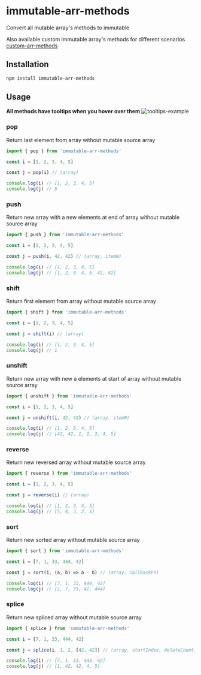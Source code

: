 # immutable-arr-methods

Convert all mutable array's methods to immutable

Also available custom immutable array's methods for different scenarios [custom-arr-methods](https://www.npmjs.com/package/custom-arr-methods)

## Installation

```bash
npm install immutable-arr-methods
```

## Usage

**All methods have tooltips when you hover over them**
![tooltips-example](https://drive.google.com/uc?id=1L4ocvIR9Yt0uTzNUls7InTCqnmGbPzfZ)

### pop

Return last element from array without mutable source array

```javascript
import { pop } from 'immutable-arr-methods'

const i = [1, 2, 3, 4, 5]

const j = pop(i) // (array)

console.log(i) // [1, 2, 3, 4, 5]
console.log(j) // 5
```

### push

Return new array with a new elements at end of array without mutable source array

```javascript
import { push } from 'immutable-arr-methods'

const i = [1, 2, 3, 4, 5]

const j = push(i, 42, 42) // (array, itemN)

console.log(i) // [1, 2, 3, 4, 5]
console.log(j) // [1, 2, 3, 4, 5, 42, 42]
```

### shift

Return first element from array without mutable source array

```javascript
import { shift } from 'immutable-arr-methods'

const i = [1, 2, 3, 4, 5]

const j = shift(i) // (array)

console.log(i) // [1, 2, 3, 4, 5]
console.log(j) // 1
```

### unshift

Return new array with new a elements at start of array without mutable source array

```javascript
import { unshift } from 'immutable-arr-methods'

const i = [1, 2, 3, 4, 5]

const j = unshift(i, 42, 42) // (array, itemN)

console.log(i) // [1, 2, 3, 4, 5]
console.log(j) // [42, 42, 1, 2, 3, 4, 5]
```

### reverse

Return new reversed array without mutable source array

```javascript
import { reverse } from 'immutable-arr-methods'

const i = [1, 2, 3, 4, 5]

const j = reverse(i) // (array)

console.log(i) // [1, 2, 3, 4, 5]
console.log(j) // [5, 4, 3, 2, 1]
```

### sort

Return new sorted array without mutable source array

```javascript
import { sort } from 'immutable-arr-methods'

const i = [7, 1, 33, 444, 42]

const j = sort(i, (a, b) => a - b) // (array, callbackFn)

console.log(i) // [7, 1, 33, 444, 42]
console.log(j) // [1, 7, 33, 42, 444]
```

### splice

Return new spliced array without mutable source array

```javascript
import { splice } from 'immutable-arr-methods'

const i = [7, 1, 33, 444, 42]

const j = splice(i, 1, 2, [42, 42]) // (array, startIndex, deleteCount, elements)

console.log(i) // [7, 1, 33, 444, 42]
console.log(j) // [1, 42, 42, 4, 5]
```
